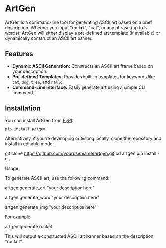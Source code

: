 # ArtGen

ArtGen is a command-line tool for generating ASCII art based on a brief description. Whether you input "rocket", "cat", or any phrase (up to 5 words), ArtGen will either display a pre-defined art template (if available) or dynamically construct an ASCII art banner.

## Features

- **Dynamic ASCII Generation:** Constructs an ASCII art frame based on your description.
- **Pre-defined Templates:** Provides built-in templates for keywords like `cat`, `dog`, `tree`, and `hello`.
- **Command-Line Interface:** Easily generate art using a simple CLI command.

## Installation

You can install ArtGen from [PyPI](https://pypi.org):

```bash
pip install artgen
```
Alternatively, if you're developing or testing locally, clone the repository and install in editable mode:

git clone https://github.com/yourusername/artgen.git
cd artgen
pip install -e .

Usage

To generate ASCII art, use the following command:

artgen generate_art "your description here"

artgen generate_word "your description here"

artgen generate_img "your description here"

For example:

artgen generate rocket

This will output a constructed ASCII art banner based on the description "rocket".